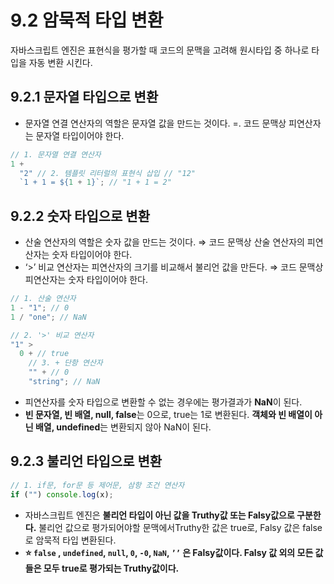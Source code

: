 # 9.2 암묵적 타입 변환

자바스크립트 엔진은 표현식을 평가할 때 코드의 문맥을 고려해 원시타입 중 하나로 타입을 자동 변환 시킨다.

## 9.2.1 문자열 타입으로 변환

- 문자열 연결 연산자의 역할은 문자열 값을 만드는 것이다.
  =. 코드 문맥상 피연산자는 문자열 타입이어야 한다.

```jsx
// 1. 문자열 연결 연산자
1 +
  "2" // 2. 템플릿 리터럴의 표현식 삽입 // "12"
  `1 + 1 = ${1 + 1}`; // "1 + 1 = 2"
```

## 9.2.2 숫자 타입으로 변환

- 산술 연산자의 역할은 숫자 값을 만드는 것이다.
  ⇒ 코드 문맥상 산술 연산자의 피연산자는 숫자 타입이어야 한다.
- ‘>’ 비교 연산자는 피연산자의 크기를 비교해서 불리언 값을 만든다.
  ⇒ 코드 문맥상 피연산자는 숫자 타입이어야 한다.

```jsx
// 1. 산술 연산자
1 - "1"; // 0
1 / "one"; // NaN

// 2. '>' 비교 연산자
"1" >
  0 + // true
    // 3. + 단항 연산자
    "" + // 0
    "string"; // NaN
```

- 피연산자를 숫자 타입으로 변환할 수 없는 경우에는 평가결과가 **NaN**이 된다.
- **빈 문자열, 빈 배열, null, false**는 0으로, true는 1로 변환된다. **객체와 빈 배열이 아닌 배열, undefined**는 변환되지 않아 NaN이 된다.

## 9.2.3 불리언 타입으로 변환

```jsx
// 1. if문, for문 등 제어문, 삼항 조건 연산자
if ("") console.log(x);
```

- 자바스크립트 엔진은 **불리언 타입이 아닌 값을 Truthy값 또는 Falsy값으로 구분한다.**
  불리언 값으로 평가되어야할 문맥에서Truthy한 값은 true로, Falsy 값은 false로 암묵적 타입 변환된다.
- **⭐ `false` , `undefined`, `null`, `0`, `-0`, `NaN`, `’’` 은 Falsy값이다. Falsy 값 외의 모든 값들은 모두 true로 평가되는 Truthy값이다.**
